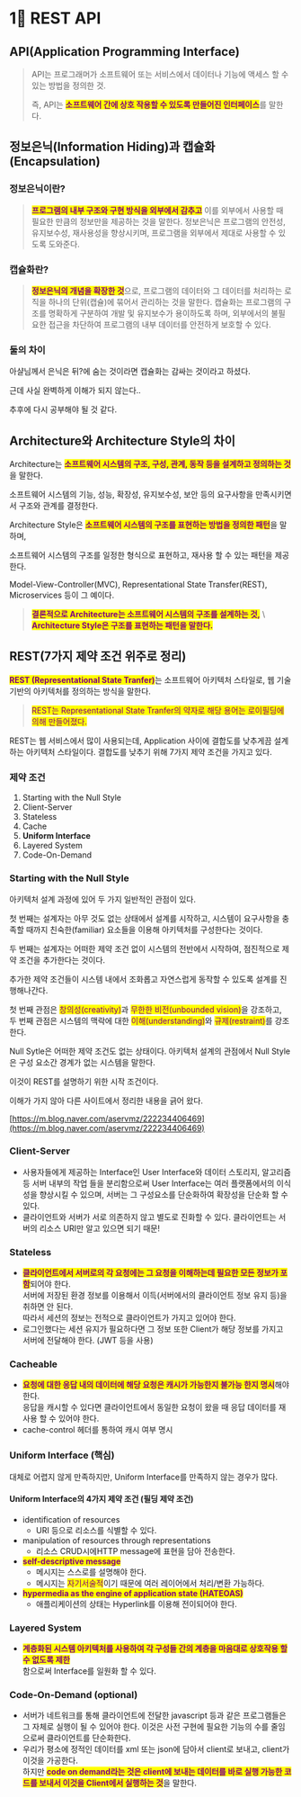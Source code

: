 # 1⃣ REST API

## API(Application Programming Interface)

> API는 프로그래머가 소프트웨어 또는 서비스에서 데이터나 기능에 액세스 할 수 있는 방법을 정의한 것.
>
> 즉, API는 <mark style="color:purple;">**소프트웨어 간에 상호 작용할 수 있도록 만들어진 인터페이스**</mark>를 말한다.

## 정보은닉(Information Hiding)과 캡슐화(Encapsulation)

### 정보은닉이란?

> <mark style="color:purple;">**프로그램의 내부 구조와 구현 방식을 외부에서 감추고**</mark> 이를 외부에서 사용할 때 필요한 만큼의 정보만을 제공하는 것을 말한다. 정보은닉은 프로그램의 안전성, 유지보수성, 재사용성을 향상시키며, 프로그램을 외부에서 제대로 사용할 수 있도록 도와준다.

### 캡슐화란?

> <mark style="color:purple;">**정보은닉의 개념을 확장한 것**</mark>으로, 프로그램의 데이터와 그 데이터를 처리하는 로직을 하나의 단위(캡슐)에 묶어서 관리하는 것을 말한다. 캡슐화는 프로그램의 구조를 명확하게 구분하여 개발 및 유지보수가 용이하도록 하며, 외부에서의 불필요한 접근을 차단하여 프로그램의 내부 데이터를 안전하게 보호할 수 있다.

### 둘의 차이

아샬님께서 은닉은 뒤?에 숨는 것이라면 캡슐화는 감싸는 것이라고 하셨다.

근데 사실 완벽하게 이해가 되지 않는다..

추후에 다시 공부해야 될 것 같다.

## Architecture와 Architecture Style의 차이

Architecture는 <mark style="color:purple;">**소프트웨어 시스템의 구조, 구성, 관계, 동작 등을 설계하고 정의하는 것**</mark>을 말한다.

소프트웨어 시스템의 기능, 성능, 확장성, 유지보수성, 보안 등의 요구사항을 만족시키면서 구조와 관계를 결정한다.



Architecture Style은 <mark style="color:purple;">**소프트웨어 시스템의 구조를 표현하는 방법을 정의한 패턴**</mark>을 말하며,

소프트웨어 시스템의 구조를 일정한 형식으로 표현하고, 재사용 할 수 있는 패턴을 제공한다.

Model-View-Controller(MVC), Representational State Transfer(REST), Microservices 등이 그  예이다.

> <mark style="color:purple;">**결론적으로 Architecture는 소프트웨어 시스템의 구조를 설계하는 것,**</mark> \ <mark style="color:purple;">**Architecture Style은 구조를 표현하는 패턴을 말한다.**</mark>

## REST(7가지 제약 조건 위주로 정리)

<mark style="color:purple;">**REST (Representational State Tranfer)**</mark>는 소프트웨어 아키텍처 스타일로, 웹 기술 기반의 아키텍처를 정의하는 방식을 말한다.&#x20;

> <mark style="color:purple;">REST는 Representational State Tranfer의 약자로 해당 용어는 로이필딩에 의해 만들어졌다.</mark>

REST는 웹 서비스에서 많이 사용되는데, Application 사이에 결합도를 낮추게끔 설계하는 아키텍처 스타일이다. 결합도를 낮추기 위해 7가지 제약 조건을 가지고 있다.

### 제약 조건

1. Starting with the Null Style
2. Client-Server
3. Stateless
4. Cache
5. **Uniform Interface**
6. Layered System
7. Code-On-Demand

### Starting with the Null Style

아키텍처 설계 과정에 있어 두 가지 일반적인 관점이 있다.

첫 번째는 설계자는 아무 것도 없는 상태에서 설계를 시작하고, 시스템이 요구사항을 충족할 때까지 친숙한(familiar) 요소들을 이용해 아키텍처를 구성한다는 것이다.

두 번째는 설계자는 어떠한 제약 조건 없이 시스템의 전반에서 시작하여, 점진적으로 제약 조건을 추가한다는 것이다.

추가한 제약 조건들이 시스템 내에서 조화롭고 자연스럽게 동작할 수 있도록 설계를 진행해나간다.



첫 번째 관점은 <mark style="color:purple;">창의성(creativity)</mark>과 <mark style="color:purple;">무한한 비전(unbounded vision)</mark>을 강조하고,\
두 번째 관점은 시스템의 맥락에 대한 <mark style="color:purple;">이해(understanding)</mark>와 <mark style="color:purple;">규제(restraint)</mark>를 강조한다.



Null Sytle은 어떠한 제약 조건도 없는 상태이다. 아키텍처 설계의 관점에서 Null Style은 구성 요소간 경계가 없는 시스템을 말한다.



이것이 REST를 설명하기 위한 시작 조건이다.



이해가 가지 않아 다른 사이트에서 정리한 내용을 긁어 왔다.

[https://m.blog.naver.com/aservmz/222234406469](https://m.blog.naver.com/aservmz/222234406469)



### Client-Server

* 사용자들에게 제공하는 Interface인 User Interface와 데이터 스토리지, 알고리즘 등 서버 내부의 작업 들을 분리함으로써 User Interface는 여러 플랫폼에서의 이식성을 향상시킬 수 있으며, 서버는 그 구성요소를 단순화하여 확장성을 단순화 할 수 있다.
* 클라이언트와 서버가 서로 의존하지 않고 별도로 진화할 수 있다. 클라이언트는 서버의 리소스 URI만 알고 있으면 되기 때문!

### Stateless

* <mark style="color:purple;">**클라이언트에서 서버로의 각 요청에는 그 요청을 이해하는데 필요한 모든 정보가 포함**</mark>되어야 한다.\
  서버에 저장된 환경 정보를 이용해서 이득(서버에서의 클라이언트 정보 유지 등)을 취하면 안 된다.\
  따라서 세션의 정보는 전적으로 클라이언트가 가지고 있어야 한다.
* 로그인했다는 세션 유지가 필요하다면 그 정보 또한 Client가 해당 정보를 가지고 서버에 전달해야 한다. (JWT 등을 사용)

### Cacheable

* <mark style="color:purple;">**요청에 대한 응답 내의 데이터에 해당 요청은 캐시가 가능한지 불가능 한지 명시**</mark>해야 한다.\
  응답을 캐시할 수 있다면 클라이언트에서 동일한 요청이 왔을 때 응답 데이터를 재사용 할 수 있어야 한다.
* cache-control 헤더를 통하여 캐시 여부 명시

### Uniform Interface (핵심)

대체로 어렵지 않게 만족하지만, Uniform Interface를 만족하지 않는 경우가 많다.

#### Uniform Interface의 4가지  제약 조건 (필딩 제약 조건)

* identification of resources
  * URI 등으로 리소스를 식별할 수 있다.
* manipulation of resources through representations
  * 리소스 CRUD시에HTTP message에 표현을 담아 전송한다.
* <mark style="color:purple;">**self-descriptive message**</mark>
  * 메시지는 스스로를 설명해야 한다.
  * 메시지는 <mark style="color:purple;">자기서술적</mark>이기 때문에 여러 레이어에서 처리/변환 가능하다.
* <mark style="color:purple;">**hypermedia as the engine of application state (HATEOAS)**</mark>
  * 애플리케이션의 상태는 Hyperlink를 이용해 전이되어야 한다.

### Layered System

* <mark style="color:purple;">**계층화된 시스템 아키텍처를 사용하여 각 구성들 간의 계층을 마음대로 상호작용 할 수 없도록 제한**</mark>\
  함으로써 Interface를 일원화 할 수 있다.

### Code-On-Demand (optional)

* 서버가 네트워크를 통해 클라이언트에 전달한 javascript 등과 같은 프로그램들은 그 자체로 실행이 될 수 있어야 한다. 이것은 사전 구현에 필요한 기능의 수를 줄임으로써 클라이언트를 단순화한다.
* 우리가 평소에 정적인 데이터를 xml 또는 json에 담아서 client로 보내고, client가 이것을 가공한다.\
  하지만 <mark style="color:purple;">**code on demand라는 것은 client에 보내는 데이터를 바로 실행 가능한 코드를 보내서 이것을 Client에서 실행하는 것**</mark>을 말한다.
